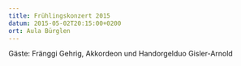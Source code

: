 ```yaml
---
title: Frühlingskonzert 2015
datum: 2015-05-02T20:15:00+0200
ort: Aula Bürglen
---
```


Gäste: Fränggi Gehrig, Akkordeon und Handorgelduo Gisler-Arnold

